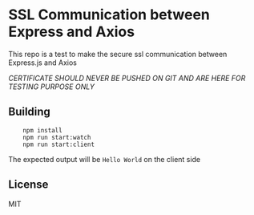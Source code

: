 # SSL Communication between Express and Axios

This repo is a test to make the secure ssl communication between Express.js and Axios

*CERTIFICATE SHOULD NEVER BE PUSHED ON GIT AND ARE HERE FOR TESTING PURPOSE ONLY*

## Building

```shell script
    npm install
    npm run start:watch
    npm run start:client
```

The expected output will be `Hello World` on the client side

## License
MIT
